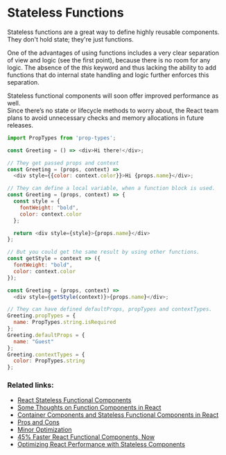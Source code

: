 # Stateless Functions

Stateless functions are a great way to define highly reusable components.<br/>
They don't hold state; they're just functions.

One of the advantages of using functions includes a very clear separation of view and logic (see the first point), because there is no room for any logic.
The absence of the *this* keyword and thus lacking the ability to add functions that do internal state handling and logic further enforces this separation.

Stateless functional components will soon offer improved performance as well.<br/>
Since there’s no state or lifecycle methods to worry about, the React team plans to avoid unnecessary checks and memory allocations in future releases.

```javascript
import PropTypes from 'prop-types';

const Greeting = () => <div>Hi there!</div>;

// They get passed props and context
const Greeting = (props, context) =>
  <div style={{color: context.color}}>Hi {props.name}</div>;

// They can define a local variable, when a function block is used.
const Greeting = (props, context) => {
  const style = {
    fontWeight: "bold",
    color: context.color
  };

  return <div style={style}>{props.name}</div>
};

// But you could get the same result by using other functions.
const getStyle = context => ({
  fontWeight: "bold",
  color: context.color
});

const Greeting = (props, context) =>
  <div style={getStyle(context)}>{props.name}</div>;

// They can have defined defaultProps, propTypes and contextTypes.
Greeting.propTypes = {
  name: PropTypes.string.isRequired
};
Greeting.defaultProps = {
  name: "Guest"
};
Greeting.contextTypes = {
  color: PropTypes.string
};
```

### Related links:
- [React Stateless Functional Components](https://medium.com/@housecor/react-stateless-functional-components-nine-wins-you-might-have-overlooked-997b0d933dbc#.uf2v8yt3y)
- [Some Thoughts on Function Components in React](https://medium.com/javascript-inside/some-thoughts-on-function-components-in-react-cb2938686bc7#.yol3kq7gb)
- [Container Components and Stateless Functional Components in React](http://www.zsoltnagy.eu/container-components-and-stateless-functional-components-in-react/)
- [Pros and Cons](http://stackoverflow.com/questions/40703675/react-functional-stateless-component-purecomponent-component-what-are-the-dif)
- [Minor Optimization](http://cooperm.com/2016/10/19/clean-up-stateless-react-components-with-inline-render-functions/)
- [45% Faster React Functional Components, Now](https://medium.com/missive-app/45-faster-react-functional-components-now-3509a668e69f)
- [Optimizing React Performance with Stateless Components](https://www.sitepoint.com/optimizing-react-performance-stateless-components/)
